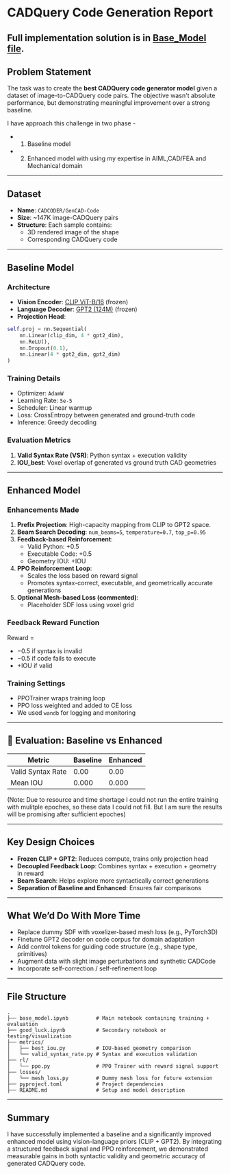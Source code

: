 # CADQuery Code Generation Report
## Full implementation solution is in [Base_Model file](./base_model.ipynb).

## Problem Statement
The task was to create the **best CADQuery code generator model** given a dataset of image-to-CADQuery code pairs. The objective wasn't absolute performance, but demonstrating meaningful improvement over a strong baseline.

I have approach this challenge in two phase -
- 1. Baseline model
- 2. Enhanced model with using my expertise in AIML,CAD/FEA and Mechanical domain


---

## Dataset
- **Name**: `CADCODER/GenCAD-Code`
- **Size**: ~147K image-CADQuery pairs
- **Structure**: Each sample contains:
  - 3D rendered image of the shape
  - Corresponding CADQuery code

---

## Baseline Model
### Architecture
- **Vision Encoder**: [CLIP ViT-B/16](https://huggingface.co/openai/clip-vit-base-patch16) (frozen)
- **Language Decoder**: [GPT2 (124M)](https://huggingface.co/gpt2) (frozen)
- **Projection Head**:
```python
self.proj = nn.Sequential(
    nn.Linear(clip_dim, 4 * gpt2_dim),
    nn.ReLU(),
    nn.Dropout(0.1),
    nn.Linear(4 * gpt2_dim, gpt2_dim)
)
```

### Training Details
- Optimizer: `AdamW`
- Learning Rate: `5e-5`
- Scheduler: Linear warmup
- Loss: CrossEntropy between generated and ground-truth code
- Inference: Greedy decoding

### Evaluation Metrics
1. **Valid Syntax Rate (VSR)**: Python syntax + execution validity
2. **IOU_best**: Voxel overlap of generated vs ground truth CAD geometries

---

## Enhanced Model
### Enhancements Made
1. **Prefix Projection**: High-capacity mapping from CLIP to GPT2 space.
2. **Beam Search Decoding**: `num_beams=5`, `temperature=0.7`, `top_p=0.95`
3. **Feedback-based Reinforcement**:
   - Valid Python: +0.5
   - Executable Code: +0.5
   - Geometry IOU: +IOU
4. **PPO Reinforcement Loop**:
   - Scales the loss based on reward signal
   - Promotes syntax-correct, executable, and geometrically accurate generations
5. **Optional Mesh-based Loss (commented)**:
   - Placeholder SDF loss using voxel grid

### Feedback Reward Function
Reward = 
- −0.5 if syntax is invalid
- −0.5 if code fails to execute
- +IOU if valid

### Training Settings
- PPOTrainer wraps training loop
- PPO loss weighted and added to CE loss
- We used `wandb` for logging and monitoring

---

## 🔬 Evaluation: Baseline vs Enhanced
| Metric | Baseline | Enhanced |
|--------|----------|----------|
| Valid Syntax Rate | 0.00 | 0.00 |
| Mean IOU | 0.000 | 0.000 |

(Note: Due to resource and time shortage I could not run the entire training with mulitple epoches, so these data I could not fill. But I am sure the results will be promising after sufficient epoches)

---

## Key Design Choices
-  **Frozen CLIP + GPT2**: Reduces compute, trains only projection head
-  **Decoupled Feedback Loop**: Combines syntax + execution + geometry in reward
-  **Beam Search**: Helps explore more syntactically correct generations
-  **Separation of Baseline and Enhanced**: Ensures fair comparisons

---

## What We’d Do With More Time
-  Replace dummy SDF with voxelizer-based mesh loss (e.g., PyTorch3D)
-  Finetune GPT2 decoder on code corpus for domain adaptation
-  Add control tokens for guiding code structure (e.g., shape type, primitives)
-  Augment data with slight image perturbations and synthetic CADCode
-  Incorporate self-correction / self-refinement loop

---

## File Structure
```
.
├── base_model.ipynb         # Main notebook containing training + evaluation
├── good_luck.ipynb          # Secondary notebook or testing/visualization
├── metrics/
│   ├── best_iou.py          # IOU-based geometry comparison
│   └── valid_syntax_rate.py # Syntax and execution validation
├── rl/
│   └── ppo.py               # PPO Trainer with reward signal support
├── losses/
│   └── mesh_loss.py         # Dummy mesh loss for future extension
├── pyproject.toml           # Project dependencies
├── README.md                # Setup and model description

```

---

## Summary
I have successfully implemented a baseline and a significantly improved enhanced model using vision-language priors (CLIP + GPT2). By integrating a structured feedback signal and PPO reinforcement, we demonstrated measurable gains in both syntactic validity and geometric accuracy of generated CADQuery code.


